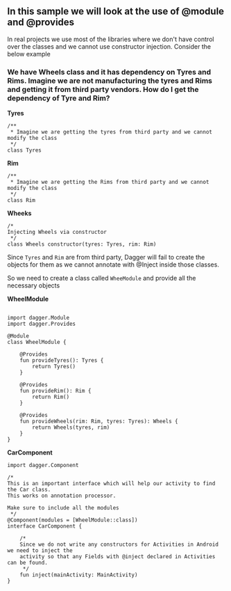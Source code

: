 ## In this sample we will look at the use of @module and @provides

In real projects we use most of the libraries where we don't have control over the classes and we cannot use constructor injection. Consider the below example

### We have Wheels class and it has dependency on Tyres and Rims. Imagine we are not manufacturing the tyres and Rims and getting it from third party vendors. How do I get the dependency of Tyre and Rim?

**Tyres**


```
/**
 * Imagine we are getting the tyres from third party and we cannot modify the class
 */
class Tyres
```

**Rim**

```
/**
 * Imagine we are getting the Rims from third party and we cannot modify the class
 */
class Rim
```

**Wheeks**

```
/*
Injecting Wheels via constructor
 */
class Wheels constructor(tyres: Tyres, rim: Rim)
```

Since `Tyres` and `Rim` are from third party, Dagger will fail to create the objects for them as we cannot annotate with @Inject inside those classes.

So we need to create a class called `WheeModule` and provide all the necessary objects


**WheelModule**

```

import dagger.Module
import dagger.Provides

@Module
class WheelModule {

    @Provides
    fun provideTyres(): Tyres {
        return Tyres()
    }

    @Provides
    fun provideRim(): Rim {
        return Rim()
    }

    @Provides
    fun provideWheels(rim: Rim, tyres: Tyres): Wheels {
        return Wheels(tyres, rim)
    }
}
```

**CarComponent**


```
import dagger.Component

/*
This is an important interface which will help our activity to find the Car class.
This works on annotation processor.

Make sure to include all the modules
 */
@Component(modules = [WheelModule::class])
interface CarComponent {

    /*
    Since we do not write any constructors for Activities in Android we need to inject the
    activity so that any Fields with @inject declared in Activities can be found.
     */
    fun inject(mainActivity: MainActivity)
}
```


